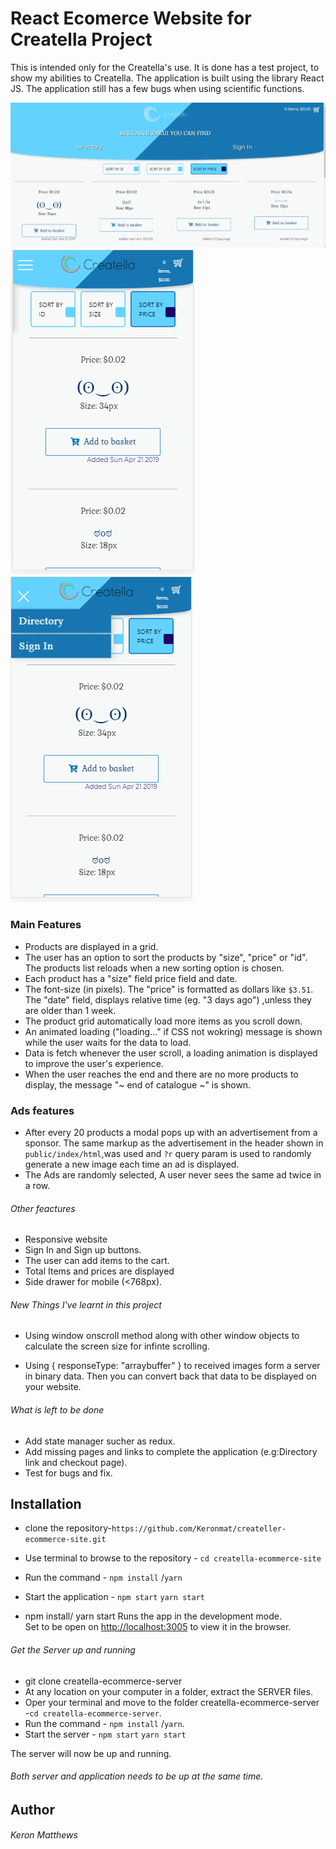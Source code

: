 # React Ecomerce Website for Creatella Project

This is intended only for the Creatella's use. It is done has a test project, to show my abilities to Creatella. The application is built using the library React JS. The application still has a few bugs when using scientific functions.

![Homepage -large screen](https://github.com/Keronmat/createller-ecommerce-site/blob/master/src/assets/images/homepage.PNG?raw=true)
![Homepage - Side Panel Closed](https://github.com/Keronmat/createller-ecommerce-site/blob/master/src/assets/images/mobile.PNG?raw=true)
![Homepage - Side Panel Open](https://github.com/Keronmat/createller-ecommerce-site/blob/master/src/assets/images/mobile%20with%20sidedrawer.PNG?raw=true)

### Main Features

- Products are displayed in a grid.
- The user has an option to sort the products by "size", "price" or "id". The products list reloads when a new sorting option is chosen.
- Each product has a "size" field price field and date.
- The font-size (in pixels). The "price" is formatted as dollars like `$3.51`. The "date" field, displays relative time (eg. "3 days ago") ,unless they are older than 1 week.
- The product grid automatically load more items as you scroll down.
- An animated loading ("loading..." if CSS not wokring) message is shown while the user waits for the data to load.
- Data is fetch whenever the user scroll, a loading animation is displayed to improve the user's experience.
- When the user reaches the end and there are no more products to display, the message "~ end of catalogue ~" is shown.

### Ads features

- After every 20 products a modal pops up with an advertisement from a sponsor. The same markup as the advertisement in the header shown in `public/index/html`,was used and `?r` query param is used to randomly generate a new image each time an ad is displayed.
- The Ads are randomly selected, A user never sees the same ad twice in a row.

###### Other feactures

- Responsive website
- Sign In and Sign up buttons.
- The user can add items to the cart.
- Total Items and prices are displayed
- Side drawer for mobile (<768px).

###### New Things I've learnt in this project

- Using window onscroll method along with other window objects to calculate the screen size for infinte scrolling.

- Using { responseType: "arraybuffer" } to received images form a server in binary data. Then you can convert back that data to be displayed on your website.

###### What is left to be done

- Add state manager sucher as redux.
- Add missing pages and links to complete the application (e.g:Directory link and checkout page).
- Test for bugs and fix.

## Installation

- clone the repository-`https://github.com/Keronmat/createller-ecommerce-site.git`
- Use terminal to browse to the repository - `cd creatella-ecommerce-site`
- Run the command - `npm install` /`yarn`
- Start the application - `npm start` `yarn start`

- npm install/ yarn start Runs the app in the development mode.<br>
  Set to be open on [http://localhost:3005](http://localhost:3005) to view it in the browser.

###### Get the Server up and running

- git clone creatella-ecommerce-server
- At any location on your computer in a folder, extract the SERVER files.
- Oper your terminal and move to the folder creatella-ecommerce-server -`cd creatella-ecommerce-server`.
- Run the command - `npm install` /`yarn`.
- Start the server - `npm start` `yarn start`

The server will now be up and running.

###### Both server and application needs to be up at the same time.

## Author

###### Keron Matthews
